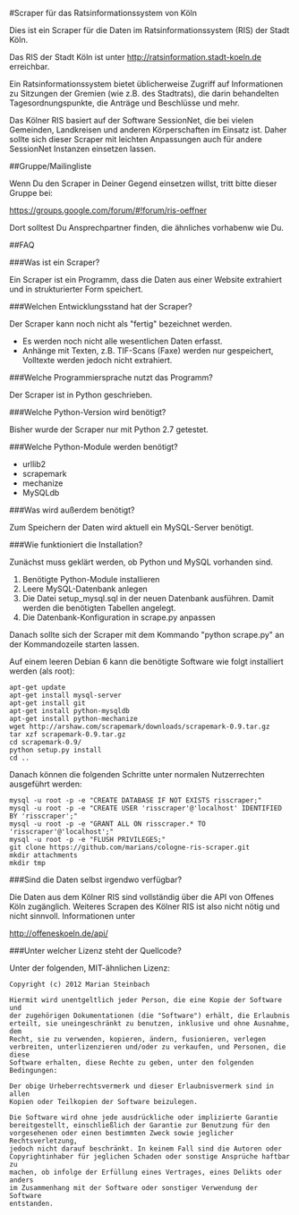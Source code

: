 #Scraper für das Ratsinformationssystem von Köln

Dies ist ein Scraper für die Daten im Ratsinformationssystem (RIS) der Stadt Köln.

Das RIS der Stadt Köln ist unter http://ratsinformation.stadt-koeln.de erreichbar.

Ein Ratsinformationssystem bietet üblicherweise Zugriff auf Informationen zu Sitzungen der Gremien 
(wie z.B. des Stadtrats), die darin behandelten Tagesordnungspunkte, die Anträge 
und Beschlüsse und mehr.

Das Kölner RIS basiert auf der Software SessionNet, die bei vielen Gemeinden, Landkreisen und anderen 
Körperschaften im Einsatz ist. Daher sollte sich dieser Scraper mit leichten Anpassungen auch für andere
SessionNet Instanzen einsetzen lassen.

##Gruppe/Mailingliste

Wenn Du den Scraper in Deiner Gegend einsetzen willst, tritt bitte dieser Gruppe bei:

https://groups.google.com/forum/#!forum/ris-oeffner

Dort solltest Du Ansprechpartner finden, die ähnliches vorhabenw wie Du.


##FAQ

###Was ist ein Scraper?

Ein Scraper ist ein Programm, dass die Daten aus einer Website extrahiert und in strukturierter Form speichert.

###Welchen Entwicklungsstand hat der Scraper?

Der Scraper kann noch nicht als "fertig" bezeichnet werden.

* Es werden noch nicht alle wesentlichen Daten erfasst.
* Anhänge mit Texten, z.B. TIF-Scans (Faxe) werden nur gespeichert, Volltexte werden jedoch nicht extrahiert.

###Welche Programmiersprache nutzt das Programm?

Der Scraper ist in Python geschrieben.

###Welche Python-Version wird benötigt?

Bisher wurde der Scraper nur mit Python 2.7 getestet.

###Welche Python-Module werden benötigt?

* urllib2
* scrapemark
* mechanize
* MySQLdb

###Was wird außerdem benötigt?

Zum Speichern der Daten wird aktuell ein MySQL-Server benötigt.

###Wie funktioniert die Installation?

Zunächst muss geklärt werden, ob Python und MySQL vorhanden sind.

1. Benötigte Python-Module installieren
2. Leere MySQL-Datenbank anlegen
3. Die Datei setup_mysql.sql in der neuen Datenbank ausführen. Damit werden die benötigten Tabellen angelegt.
4. Die Datenbank-Konfiguration in scrape.py anpassen

Danach sollte sich der Scraper mit dem Kommando "python scrape.py" an der Kommandozeile starten lassen.

Auf einem leeren Debian 6 kann die benötigte Software wie folgt installiert werden (als root):

    apt-get update
    apt-get install mysql-server
    apt-get install git
    apt-get install python-mysqldb
    apt-get install python-mechanize
    wget http://arshaw.com/scrapemark/downloads/scrapemark-0.9.tar.gz
    tar xzf scrapemark-0.9.tar.gz
    cd scrapemark-0.9/
    python setup.py install
    cd ..

Danach können die folgenden Schritte unter normalen Nutzerrechten ausgeführt werden:

    mysql -u root -p -e "CREATE DATABASE IF NOT EXISTS risscraper;"
    mysql -u root -p -e "CREATE USER 'risscraper'@'localhost' IDENTIFIED BY 'risscraper';"
    mysql -u root -p -e "GRANT ALL ON risscraper.* TO 'risscraper'@'localhost';"
    mysql -u root -p -e "FLUSH PRIVILEGES;"
    git clone https://github.com/marians/cologne-ris-scraper.git
    mkdir attachments
    mkdir tmp

###Sind die Daten selbst irgendwo verfügbar?

Die Daten aus dem Kölner RIS sind vollständig über die API von Offenes Köln zugänglich. Weiteres Scrapen des Kölner RIS
ist also nicht nötig und nicht sinnvoll. Informationen unter

http://offeneskoeln.de/api/

###Unter welcher Lizenz steht der Quellcode?

Unter der folgenden, MIT-ähnlichen Lizenz:

    Copyright (c) 2012 Marian Steinbach

    Hiermit wird unentgeltlich jeder Person, die eine Kopie der Software und 
    der zugehörigen Dokumentationen (die "Software") erhält, die Erlaubnis 
    erteilt, sie uneingeschränkt zu benutzen, inklusive und ohne Ausnahme, dem
    Recht, sie zu verwenden, kopieren, ändern, fusionieren, verlegen 
    verbreiten, unterlizenzieren und/oder zu verkaufen, und Personen, die diese 
    Software erhalten, diese Rechte zu geben, unter den folgenden Bedingungen:
    
    Der obige Urheberrechtsvermerk und dieser Erlaubnisvermerk sind in allen 
    Kopien oder Teilkopien der Software beizulegen.
    
    Die Software wird ohne jede ausdrückliche oder implizierte Garantie 
    bereitgestellt, einschließlich der Garantie zur Benutzung für den
    vorgesehenen oder einen bestimmten Zweck sowie jeglicher Rechtsverletzung, 
    jedoch nicht darauf beschränkt. In keinem Fall sind die Autoren oder 
    Copyrightinhaber für jeglichen Schaden oder sonstige Ansprüche haftbar zu 
    machen, ob infolge der Erfüllung eines Vertrages, eines Delikts oder anders 
    im Zusammenhang mit der Software oder sonstiger Verwendung der Software 
    entstanden.
    
